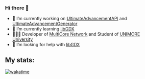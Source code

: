### Hi there 👋 

- 🔭 I’m currently working on [UltimateAdvancementAPI](https://github.com/frengor/UltimateAdvancementAPI) and [UltimateAdvancementGenerator](https://frengor.com/UltimateAdvancementAPI/generator/)
- 🌱 I’m currently learning [libGDX](https://libgdx.com/)
- 🙋🏻‍♂️ Developer of [MultiCore Network](https://multicore.network/) and Student of [UNIMORE University](https://www.unimore.it/)
- 🤔 I’m looking for help with [libGDX](https://libgdx.com/)

## My stats:
[![wakatime](https://wakatime.com/badge/user/973f9ae5-3f77-475e-adf8-1c1d3a0bd3cf.svg)](https://wakatime.com/@973f9ae5-3f77-475e-adf8-1c1d3a0bd3cf)
